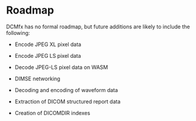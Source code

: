 # Roadmap

DCMfx has no formal roadmap, but future additions are likely to include the
following:

- Encode JPEG XL pixel data

- Encode JPEG LS pixel data

- Decode JPEG-LS pixel data on WASM

- DIMSE networking

- Decoding and encoding of waveform data

- Extraction of DICOM structured report data

- Creation of DICOMDIR indexes

